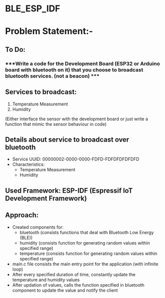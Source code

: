 # BLE_ESP_IDF

# Problem Statement:-

## To Do: 
### ***Write a code for the Development Board (ESP32 or Arduino board with bluetooth on it) that you choose to broadcast bluetooth services. (not a beacon) ***

## Services to broadcast:
1. Temperature Measurement
2. Humidity

(Either interface the sensor with the development board or just write a function that mimic the sensor behaviour in code)

## Details about service to broadcast over bluetooth
  - Service UUID: 00000002-0000-0000-FDFD-FDFDFDFDFDFD
  - Characteristics:
     - Temperature Measurement
     - Humidity

## Used Framework: ESP-IDF (Espressif IoT Development Framework)

## Approach:
  - Created components for:
    - bluetooth (consists functions that deal with Bluetooth Low Energy (BLE))
    - humidity (consists function for generating random values within specified range)
    - temperature (consists function for generating random values within specified range)
  - main.c file consists the main entry point for the application (with infinite loop)
  - After every specified duration of time, constantly update the temperature and humidity values
  - After updation of values, calls the function specified in bluetooth component to update the value and notify the client  
